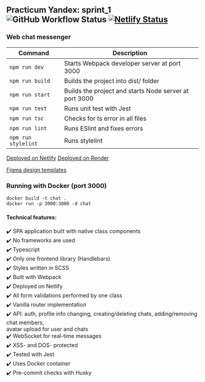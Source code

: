 ## Practicum Yandex: sprint_1 ![GitHub Workflow Status](https://img.shields.io/github/actions/workflow/status/tzhovtyi/middle.messenger.praktikum.yandex/tests.yml) [![Netlify Status](https://api.netlify.com/api/v1/badges/d9eb756c-9169-45dc-890e-4f53abab2631/deploy-status)](https://app.netlify.com/sites/practicum-chat-app/deploys)

### Web chat messenger

| Command            | Description                                            |
| ------------------ | ------------------------------------------------------ |
| `npm run dev`      | Starts Webpack developer server at port 3000           |
| `npm run build`    | Builds the project into dist/ folder                   |
| `npm run start`    | Builds the project and starts Node server at port 3000 |
| `npm run test`     | Runs unit test with Jest                               |
| `npm run tsc`      | Checks for ts error in all files                       |
| `npm run lint`     | Runs ESlint and fixes errors                           |
| `npm run stylelint`| Runs stylelint                                         |

[Deployed on Netlify](https://practicum-chat-app.netlify.app/)
[Deployed on Render](https://yandex-praktikum-messenger-ejza.onrender.com)

[Figma design templates](https://www.figma.com/file/dctKPtCeSqShhDfyEVkJZX/Yandex?node-id=0%3A1&t=uAIvx9AX66zrlCWI-1)

### Running with Docker (port 3000)

    docker build -t chat .
    docker run -p 3000:3000 -d chat


#### Technical features:

✔️ SPA application built with native class components  
✔️ No frameworks are used  
✔️ Typescript  
✔️ Only one frontend library (Handlebars)  
✔️ Styles written in SCSS  
✔️ Built with Webpack    
✔️ Deployed on Netlify  
✔️ All form validations performed by one class  
✔️ Vanilla router implementation  
✔️ API: auth, profile info changing, creating/deleting chats, adding/removing chat members,  
avatar upload for user and chats  
✔️ WebSocket for real-time messages  
✔️ XSS- and DOS- protected  
✔️ Tested with Jest    
✔️ Uses Docker container  
✔️ Pre-commit checks with Husky  
